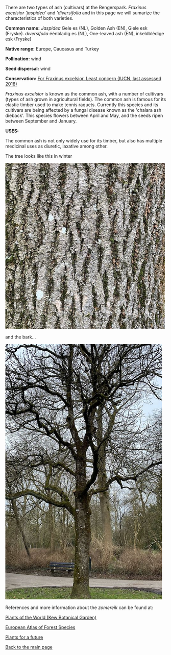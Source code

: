 There are two types of ash (cultivars) at the Rengerspark. _Fraxinus excelsior 'jaspidea'_ and _'diversifolia_ and in this page we will sumarize the characteristics of both varieties.

__Common name:__ _Jaspidea_ Gele es (NL), Golden Ash (EN), Giele esk (Fryske). _diversifolia_ éénbladig es (NL), One-leaved ash (EN), inkeldblêdige esk (Fryske)

<!--more-->

**Native range:** Europe, Caucasus and Turkey

**Pollination:** wind

**Seed dispersal:** wind

**Conservation:** [For Fraxinus excelsior. Least concern (IUCN, last assessed 2018)](https://www.iucnredlist.org/species/62535/3115662)

_Fraxinus excelsior_ is known as the common ash, with a number of cultivars (types of ash grown in agricultural fields). The common ash is famous for its elastic timber used to make tennis raquets. Currently this species and its cultivars are being affected by a fungal disease known as the 'chalara ash dieback'.  This species flowers between April and May, and the seeds ripen between September and January.


__USES:__

The common ash is not only widely use for its timber, but also has multiple medicinal uses as diuretic, laxative among other.


The tree looks like this in winter

![Fraxinus excelsior](https://raw.githubusercontent.com/carolxgl/TreeLibrary/gh-pages/images/fraexc.jpeg)

and the bark...

![Fraxinus excelsior bark](https://raw.githubusercontent.com/carolxgl/TreeLibrary/gh-pages/images/fraexcB.jpeg)

References and more information about the _zomereik_ can be found at:

[Plants of the World (Kew Botanical Garden)](https://powo.science.kew.org/taxon/urn:lsid:ipni.org:names:609009-1)

[European Atlas of Forest Species](https://ies-ows.jrc.ec.europa.eu/efdac/download/Atlas/pdf/Fraxinus_excelsior.pdf)  

[Plants for a future](https://pfaf.org/user/Plant.aspx?LatinName=Fraxinus+excelsior)

[Back to the main page](https://carolxgl.github.io/TreeLibrary/)
